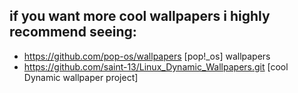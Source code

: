 ## if you want more cool wallpapers i highly recommend seeing:

- https://github.com/pop-os/wallpapers [pop!_os] wallpapers
- https://github.com/saint-13/Linux_Dynamic_Wallpapers.git [cool Dynamic wallpaper project]
